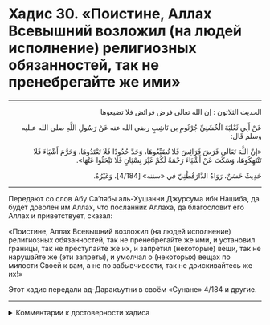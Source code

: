 <h1 class="hadith-header">Хадис 30. «Поистине, Аллах Всевышний возложил (на людей исполнение) религиозных обязанностей, так не пренебрегайте же ими» </h1>

<hr>

<p class="arabic-text" dir="rtl">
الحديث الثلاثون :
إن الله تعالى فرض فرائض فلا تضيعوها
</p>

<p class="arabic-text" dir="rtl">
عَنْ أَبِي ثَعْلَبَةَ الْخُشَنِيِّ جُرْثُومِ بن نَاشِبٍ رضي الله عنه عَنْ رَسُولِ اللَّهِ صلى الله عـليه وسلم قَال: 
</p>

<p class="arabic-text" dir="rtl">
«إنَّ اللَّهَ تَعَالَى فَرَضَ فَرَائِضَ فَلَا تُضَيِّعُوهَا، وَحَدَّ حُدُودًا فَلَا تَعْتَدُوهَا، وَحَرَّمَ أَشْيَاءَ فَلَا تَنْتَهِكُوهَا، وَسَكَتَ عَنْ أَشْيَاءَ رَحْمَةً لَكُمْ غَيْرَ نِسْيَانٍ فَلَا تَبْحَثُوا عَنْهَا». 
</p>

<p class="arabic-subtext" dir="rtl">
حَدِيثٌ حَسَنٌ، رَوَاهُ الدَّارَقُطْنِيّ في «سننه» [4/184]، وَغَيْرُهُ. 
</p>

<hr>

<p class="russian-text">
Передают со слов Абу Са’лябы аль-Хушанни Джурсума ибн Нашиба, да будет доволен им Аллах, что посланник Аллаха, да благословит его Аллах и приветствует, сказал: 
</p>

<p class="russian-text">
«Поистине, Аллах Всевышний возложил (на людей исполнение) религиозных обязанностей, так не пренебрегайте же ими, и установил границы, так не преступайте же их, и запретил (некоторые) вещи, так не нарушайте же (эти запреты), и умолчал о (некоторых) вещах по милости Своей к вам, а не по забывчивости, так не доискивайтесь же их!»
</p>

<p class="russian-subtext">
Этот хадис передали ад-Даракъутни в своём «Сунане» 4/184 и другие.
</p>

<hr>

<details class="comments">
  <summary class="comments-title">Комментарии к достоверности хадиса</summary>
  <p class="comments-text">Шейх аль-Албани, да помилует его Аллах, сказал:<br>
— Слабый хадис. Его приводят ад-Даракъутни в своём «Сунан» (стр. 502), а также аль-Байхакъи (10/12-13), Абу Бакр аз-Заквани в «Исна ‘ашара маджлисан» (1/12), Ибн Симак в «Хадис» (2/12/2), аль-Хатыб аль-Багъдади в «аль-Фикъх валь-мутафакъих» (2/170), Мухаммад ибн Мухаммад Абуль-Футух ат-Таи в «аль-Арба’ин» (2/31 — хадис 16) и Ибн Батта в «аль-Ибана» (2/126/1) по пути Дауда ибн Абу Хинда, передавшего от Макхуля, передавшего от Абу Са’лябы аль-Хушани, который сказал: «Посланник Аллаха, да благословит его Аллах и приветствует, сказал: “…”», и он привёл этот хадис.<br>
Я (аль-Албани) говорю:<br>
— Все передатчики из этого иснада надёжные, от которых передавал хадисы Муслим, однако в нём есть два недостатка, как об этом сказал хафиз Ибн Раджаб в «Шарх аль-Арба’ина ан-Нававиййа» (стр. 200). Один из них — это недостоверность того, что Макхуль слышал (хадисы) от Абу Са’лябы. Так сказали Абу Мисхар ад-Димашкъи, хафиз Абу Ну’айм и другие.<br>
Я (аль-Албани) говорю:<br>
— Если даже достоверно, что он слышал от него в общем, то не достоверно то, что он слышал от него именно этот хадис, поскольку он был мудаллисом (подтасовщиком хадисов — прим. Фарук) и передал его в форме «от такого-то»/ ‘ан ‘ан/». Второй (недостаток) заключается в том, что есть разногласия относительно того, восходит ли он к пророку или это слова сподвижника Абу Са’лябы. Некоторые передали его от Макхуля, как его (Абу Са’лябы) слова, однако ад-Даракъутни сказал: «Похоже, что правильным является то, что он восходит к пророку, и это известнее». Ибн Раджаб сказал: «Шейх (ан-Навави,) да помилует его Аллах, назвал этот хадис хорошим, а до него это сделал хафиз Абу Бакр ас-Сам’ани[1] в “аль-Амалия”».<br>
Я (аль-Албани) говорю:<br>
— За ним последовал Абуль-Футух ат-Таи, который вслед за ним сказал: «Хадис великий, хороший. Единственным кто его передал, был Дауд от Макхуля».
Я (аль-Албани) говорю:<br>
— Если они хотят сказать, что он хороший в языковом значении, то это так, а если хотят (сказать) в терминологическом значении, как это видно, то это не так по причине первого недостатка, ибо это явный недостаток. Что касается второго недостатка, то он не явный, поскольку этот хадис возвела к пророку группа (имамов) из числа правдивых передатчиков от Дауда ибн Абу Хинда, среди которых Хафс ибн Гъияс, и от него передал его аль-Байхакъи, как останавливающийся на сподвижнике/маукъуф/. Однако правильнее считать его восходящим к пророку/марфу’/ из-за того, что он соответствует (тому, что передали) другие передатчики, которые возвели его к пророку. По всей видимости, именно из-за этого посчитал это правильным ад-Даракъутни, как об этом было сказано ранее, а Аллах знает об этом лучше всех!<br>
У этого хадиса есть два свидетельствующих в его пользу хадиса/шавàхид/, однако они являются очень слабыми и не годятся в качестве свидетельств. Один из них, из похожего хадиса Асрама ибн Хаушаба, с иснадом от Абу ад-Дарды, как восходящий к пророку. Его приводит ат-Табарани в «Му’джам ас-Сагъир» (стр. 230). Другой — по пути Нашхаля аль-Хурасани с иснадом также от Абу ад-Дарды. Его приводит ад-Даракъутни (стр. 550). Но всё, что (передают) Асрам и Нашхаль является ложью! См. «Гъаятуль-марам», стр. 17-19.</p>
</details>

